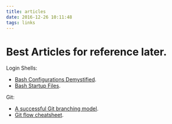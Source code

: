 ```yaml
---
title: articles
date: 2016-12-26 10:11:48
tags: links
---
```


# Best Articles for reference later.

Login Shells:

  * [Bash Configurations Demystified](http://dghubble.com/blog/posts/.bashprofile-.profile-and-.bashrc-conventions/).
  * [Bash Startup Files](https://www.gnu.org/software/bash/manual/html_node/Bash-Startup-Files.html).

Git:

  * [A successful Git branching model](http://nvie.com/posts/a-successful-git-branching-model/).
  * [Git flow cheatsheet](http://danielkummer.github.io/git-flow-cheatsheet/).


